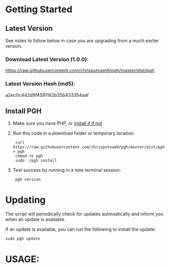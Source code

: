 # Getting Started

## Latest Version
See notes to follow below in case you are upgrading from a much earlier version.

### Download Latest Version (1.0.0):
https://raw.githubusercontent.com/chrisputnam9/pgh/master/dist/pgh

### Latest Version Hash (md5):
a2ec0c442d9f4591182b35b433354aaf

## Install PGH
1. Make sure you have PHP, or [install it if not](http://php.net/manual/en/install.php)

2. Run this code in a download folder or temporary location:

        curl https://raw.githubusercontent.com/chrisputnam9/pgh/master/dist/pgh > pgh
        chmod +x pgh
        sudo ./pgh install

3. Test success by running in a new terminal session:

        pgh version

# Updating
The script will periodically check for updates autmoatically and inform you when an update is
available.

If an update is available, you can run the following to install the update:

    sudo pgh update

# USAGE:

